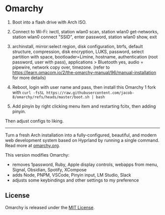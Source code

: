 # Omarchy

1. Boot into a flash drive with Arch ISO.

2. Connect to Wi-Fi: iwctl, station wlan0 scan, station wlan0 get-networks, station wlan0 connect "SSID", enter password, station wlan0 show, exit

3. archinstall, mirror:select region, disk configuration, btrfs, default structure, compression, disk encryption, LUKS, password, select partition with space, bootloader=Limine, hostname, authentication (root password, user with pass), applications > Bluetooth yes, audio = pipewire, network copy over, timezone. (refer to https://learn.omacom.io/2/the-omarchy-manual/96/manual-installation for more details)

4. Reboot, login with user name and pass, then install this Omarchy 1 fork with `curl -fsSL https://raw.githubusercontent.com/jacob-8/omarchy/refs/heads/master/boot.sh | bash`

5. Add pinyin by right clicking menu item and restarting fcitx, then adding pinyin.

Then adjust configs to liking.

------

Turn a fresh Arch installation into a fully-configured, beautiful, and modern web development system based on Hyprland by running a single command. Read more at [omarchy.org](https://omarchy.org).

This version modifies Omarchy:
- removes 1password, Ruby, Apple display controls, webapps from menu, Signal, Obsidian, Spotify, XCompose 
- adds Node, PNPM, VSCode, Pinyin input, LM Studio, Slack
- adjusts some keybindings and other settings to my preference

## License

Omarchy is released under the [MIT License](https://opensource.org/licenses/MIT).

